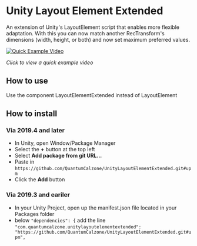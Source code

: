 # Unity Layout Element Extended
An extension of Unity's LayoutElement script that enables more flexible adaptation. With this you can now match another RecTransform's dimensions (width, height, or both) and now set maximum preferred values.

[![Quick Example Video](https://img.youtube.com/vi/KrwNQYRfpr0/0.jpg)](https://www.youtube.com/watch?v=KrwNQYRfpr0)

*Click to view a quick example video*

## How to use
Use the component LayoutElementExtended instead of LayoutElement

## How to install
### Via 2019.4 and later
- In Unity, open Window/Package Manager
- Select the 	**+** button at the top left
- Select 	**Add package from git URL...**
- Paste in ```https://github.com/QuantumCalzone/UnityLayoutElementExtended.git#upm```
- Click the **Add** button

### Via 2019.3 and eariler
- In your Unity Project, open up the manifest.json file located in your Packages folder
- below ```"dependencies": {``` add the line ```"com.quantumcalzone.unitylayoutelementextended": "https://github.com/QuantumCalzone/UnityLayoutElementExtended.git#upm",```
